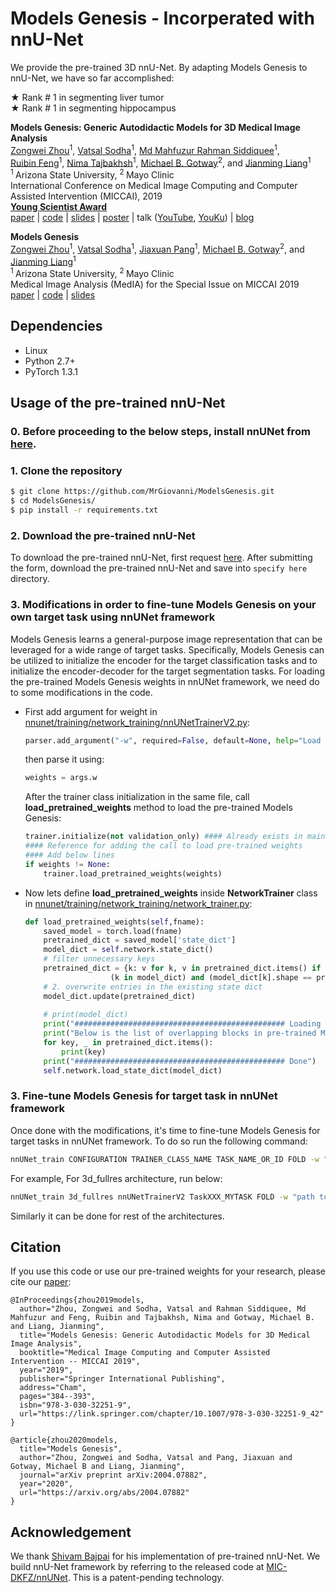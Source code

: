 # Models Genesis - Incorperated with nnU-Net

We provide the pre-trained 3D nnU-Net. By adapting Models Genesis to nnU-Net, we have so far accomplished:<br/>

&#9733; Rank # 1 in segmenting liver tumor<br/>
&#9733; Rank # 1 in segmenting hippocampus<br/>

<b>Models Genesis: Generic Autodidactic Models for 3D Medical Image Analysis</b> <br/>
[Zongwei Zhou](https://www.zongweiz.com/)<sup>1</sup>, [Vatsal Sodha](https://github.com/vatsal-sodha)<sup>1</sup>, [Md Mahfuzur Rahman Siddiquee](https://github.com/mahfuzmohammad)<sup>1</sup>,  <br/>
[Ruibin Feng](https://chs.asu.edu/ruibin-feng)<sup>1</sup>, [Nima Tajbakhsh](https://www.linkedin.com/in/nima-tajbakhsh-b5454376/)<sup>1</sup>, [Michael B. Gotway](https://www.mayoclinic.org/biographies/gotway-michael-b-m-d/bio-20055566)<sup>2</sup>, and [Jianming Liang](https://chs.asu.edu/jianming-liang)<sup>1</sup> <br/>
<sup>1 </sup>Arizona State University,   <sup>2 </sup>Mayo Clinic <br/>
International Conference on Medical Image Computing and Computer Assisted Intervention (MICCAI), 2019 <br/>
<b>[Young Scientist Award](http://www.miccai.org/about-miccai/awards/young-scientist-award/)</b>  <br/>
[paper](http://www.cs.toronto.edu/~liang/Publications/ModelsGenesis/MICCAI_2019_Full.pdf) | [code](https://github.com/MrGiovanni/ModelsGenesis) | [slides](https://docs.wixstatic.com/ugd/deaea1_c5e0f8cd9cde4c3db339d866483cbcd3.pdf) | [poster](http://www.cs.toronto.edu/~liang/Publications/ModelsGenesis/Models_Genesis_Poster.pdf) | talk ([YouTube](https://youtu.be/5W_uGzBloZs), [YouKu](https://v.youku.com/v_show/id_XNDM5NjQ1ODAxMg==.html?sharefrom=iphone&sharekey=496e1494c76ed263653aa3aada61c23e6)) | [blog](https://zhuanlan.zhihu.com/p/86366534)

<b>Models Genesis</b> <br/>
[Zongwei Zhou](https://www.zongweiz.com/)<sup>1</sup>, [Vatsal Sodha](https://github.com/vatsal-sodha)<sup>1</sup>, [Jiaxuan Pang](https://github.com/MRJasonP)<sup>1</sup>, [Michael B. Gotway](https://www.mayoclinic.org/biographies/gotway-michael-b-m-d/bio-20055566)<sup>2</sup>, and [Jianming Liang](https://chs.asu.edu/jianming-liang)<sup>1</sup> <br/>
<sup>1 </sup>Arizona State University,   <sup>2 </sup>Mayo Clinic <br/>
Medical Image Analysis (MedIA) for the Special Issue on MICCAI 2019 <br/>
[paper](https://arxiv.org/pdf/2004.07882.pdf) | [code](https://github.com/MrGiovanni/ModelsGenesis) | [slides](https://d5b3ebbb-7f8d-4011-9114-d87f4a930447.filesusr.com/ugd/deaea1_5ecdfa48836941d6ad174dcfbc925575.pdf)

## Dependencies

+ Linux
+ Python 2.7+
+ PyTorch 1.3.1

## Usage of the pre-trained nnU-Net

### 0. Before proceeding to the below steps, install nnUNet from [here](https://github.com/MIC-DKFZ/nnUNet).

### 1. Clone the repository
```bash
$ git clone https://github.com/MrGiovanni/ModelsGenesis.git
$ cd ModelsGenesis/
$ pip install -r requirements.txt
```

### 2. Download the pre-trained nnU-Net
To download the pre-trained nnU-Net, first request [here](https://www.wjx.top/jq/46747127.aspx). After submitting the form, download the pre-trained nnU-Net and save into `specify here` directory.

### 3. Modifications in order to fine-tune Models Genesis on your own target task using nnUNet framework
Models Genesis learns a general-purpose image representation that can be leveraged for a wide range of target tasks. Specifically, Models Genesis can be utilized to initialize the encoder for the target classification tasks and to initialize the encoder-decoder for the target segmentation tasks.
For loading the pre-trained Models Genesis weights in nnUNet framework, we need do to some modifications in the code.
- First add argument for weight in <ins>nnunet/training/network_training/nnUNetTrainerV2.py</ins>:
    ```python
    parser.add_argument("-w", required=False, default=None, help="Load pre-trained Models Genesis")
    ```
    then parse it using:
    ```python
    weights = args.w
    ```
    After the trainer class initialization in the same file, call **load_pretrained_weights** method to load the pre-trained Models Genesis:
    ```python
    trainer.initialize(not validation_only) #### Already exists in main method
    #### Reference for adding the call to load pre-trained weights
    #### Add below lines
    if weights != None:                                                         
        trainer.load_pretrained_weights(weights)
    ```
- Now lets define **load_pretrained_weights** inside **NetworkTrainer** class in <ins>nnunet/training/network_training/network_trainer.py</ins>:
    ```python
    def load_pretrained_weights(self,fname):                                    
        saved_model = torch.load(fname)                                         
        pretrained_dict = saved_model['state_dict']                             
        model_dict = self.network.state_dict()                                  
        # filter unnecessary keys                                               
        pretrained_dict = {k: v for k, v in pretrained_dict.items() if          
                       (k in model_dict) and (model_dict[k].shape == pretrained_dict[k].shape)}
        # 2. overwrite entries in the existing state dict                       
        model_dict.update(pretrained_dict)                                      
                                                                                
        # print(model_dict)                                                     
        print("############################################### Loading pre-trained Models Genesis from ",fname)
        print("Below is the list of overlapping blocks in pre-trained Models Genesis and nnUNet architecture:")                       
        for key, _ in pretrained_dict.items():                                  
            print(key)                                                          
        print("############################################### Done")           
        self.network.load_state_dict(model_dict) 
    ```
### 3. Fine-tune Models Genesis for target task in nnUNet framework
Once done with the modifications, it's time to fine-tune Models Genesis for target tasks in nnUNet framework. To do so run the following command:
```bash
nnUNet_train CONFIGURATION TRAINER_CLASS_NAME TASK_NAME_OR_ID FOLD -w "pre-trained Models Genesis path"
```
For example, For 3d_fullres architecture, run below:
```bash
nnUNet_train 3d_fullres nnUNetTrainerV2 TaskXXX_MYTASK FOLD -w "path to pre-trained Models Genesis"
```
Similarly it can be done for rest of the architectures.

## Citation
If you use this code or use our pre-trained weights for your research, please cite our [paper](https://link.springer.com/chapter/10.1007/978-3-030-32251-9_42):
```
@InProceedings{zhou2019models,
  author="Zhou, Zongwei and Sodha, Vatsal and Rahman Siddiquee, Md Mahfuzur and Feng, Ruibin and Tajbakhsh, Nima and Gotway, Michael B. and Liang, Jianming",
  title="Models Genesis: Generic Autodidactic Models for 3D Medical Image Analysis",
  booktitle="Medical Image Computing and Computer Assisted Intervention -- MICCAI 2019",
  year="2019",
  publisher="Springer International Publishing",
  address="Cham",
  pages="384--393",
  isbn="978-3-030-32251-9",
  url="https://link.springer.com/chapter/10.1007/978-3-030-32251-9_42"
}

@article{zhou2020models,
  title="Models Genesis",
  author="Zhou, Zongwei and Sodha, Vatsal and Pang, Jiaxuan and Gotway, Michael B and Liang, Jianming",
  journal="arXiv preprint arXiv:2004.07882",
  year="2020",
  url="https://arxiv.org/abs/2004.07882"
}
```

## Acknowledgement
We thank [Shivam Bajpai](https://github.com/sbajpai2) for his implementation of pre-trained nnU-Net. We build nnU-Net framework by referring to the released code at [MIC-DKFZ/nnUNet](https://github.com/MIC-DKFZ/nnUNet). This is a patent-pending technology.

